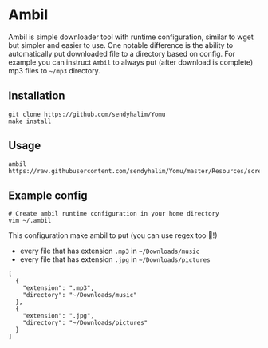 # Ambil
Ambil is simple downloader tool with runtime configuration, similar to wget but simpler and easier to use.
One notable difference is the ability to automatically put downloaded file to a directory
based on config. For example you can instruct `Ambil` to always put (after download is complete) mp3 files
to `~/mp3` directory.

## Installation
```
git clone https://github.com/sendyhalim/Yomu
make install
```

## Usage
```
ambil https://raw.githubusercontent.com/sendyhalim/Yomu/master/Resources/screenshot.png
```


## Example config
```
# Create ambil runtime configuration in your home directory
vim ~/.ambil
```

This configuration make ambil to put (you can use regex too :beers:!)
- every file that has extension `.mp3` in `~/Downloads/music`
- every file that has extension `.jpg` in `~/Downloads/pictures`

```
[
  {
    "extension": ".mp3",
    "directory": "~/Downloads/music"
  },
  {
    "extension": ".jpg",
    "directory": "~/Downloads/pictures"
  }
]
```
